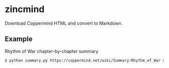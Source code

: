 # zincmind

Download Coppermind HTML and convert to Markdown.

## Example

Rhythm of War chapter-by-chapter summary

```sh
$ python summary.py https://coppermind.net/wiki/Summary:Rhythm_of_War mw-content-text
```
